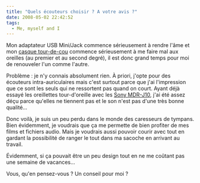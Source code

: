 ```yaml
---
title: "Quels écouteurs choisir ? A votre avis ?"
date: 2008-05-02 22:42:52
tags:
  - Me, myself and I
---
```


Mon adaptateur USB Mini/Jack commence sérieusement à rendre l'âme et mon [casque tour-de-cou](http://www.amazon.fr/Creative-Casque-audio-HQ-80/dp/B000JU9N5Y/ref=sr_1_7?ie=UTF8&amp;s=electronics&amp;qid=1209761138&amp;sr=1-7) commence sérieusement à me faire mal aux oreilles (au premier et au second degré), il est donc grand temps pour moi de renouveler l'un comme l'autre.

<!-- more -->

Problème&nbsp;: je n'y connais absolument rien. À priori, j'opte pour des écouteurs intra-auriculaires mais c'est surtout parce que j'ai l'impression que ce sont les seuls qui ne ressortent pas quand on court. Ayant déjà essayé les oreillettes tour-d'oreille avec les [Sony MDR-J10](http://www.amazon.fr/Sony-Ecouteurs-intra-auriculaires-MDR-J10L-Couleur/dp/B00007EDM8), j'ai été assez déçu parce qu'elles ne tiennent pas et le son n'est pas d'une très bonne qualité…

Donc voilà, je suis un peu perdu dans le monde des caresseurs de tympans. Bien évidemment, je voudrais que ça me permette de bien profiter de mes films et fichiers audio. Mais je voudrais aussi pouvoir courir avec tout en gardant la possibilité de ranger le tout dans ma sacoche en arrivant au travail.

Évidemment, si ça pouvait être un peu design tout en ne me coûtant pas une semaine de vacances…

Vous, qu'en pensez-vous&nbsp;? Un conseil pour moi&nbsp;?
